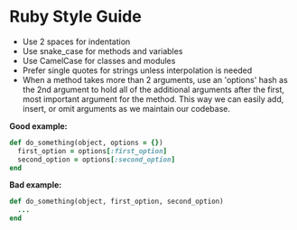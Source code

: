 # Ruby Style Guide

- Use 2 spaces for indentation
- Use snake_case for methods and variables
- Use CamelCase for classes and modules
- Prefer single quotes for strings unless interpolation is needed
- When a method takes more than 2 arguments, use an 'options' hash as the 2nd argument to hold all of the additional arguments after the first, most important argument for the method. This way we can easily add, insert, or omit arguments as we maintain our codebase.

**Good example:**

```ruby
def do_something(object, options = {})
  first_option = options[:first_option]
  second_option = options[:second_option]
end
```

**Bad example:**

```ruby
def do_something(object, first_option, second_option)
  ...
end
```
